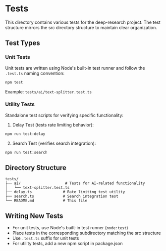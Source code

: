 # Tests

This directory contains various tests for the deep-research project. The test structure mirrors the src directory structure to maintain clear organization.

## Test Types

### Unit Tests
Unit tests are written using Node's built-in test runner and follow the `.test.ts` naming convention:

```bash
npm test
```

Example: `tests/ai/text-splitter.test.ts`

### Utility Tests
Standalone test scripts for verifying specific functionality:

1. Delay Test (tests rate limiting behavior):
```bash
npm run test:delay
```

2. Search Test (verifies search integration):
```bash
npm run test:search
```

## Directory Structure

```
tests/
├── ai/                    # Tests for AI-related functionality
│   └── text-splitter.test.ts
├── delay.ts              # Rate limiting test utility
├── search.ts             # Search integration test
└── README.md             # This file
```

## Writing New Tests

- For unit tests, use Node's built-in test runner (`node:test`)
- Place tests in the corresponding subdirectory matching the src structure
- Use `.test.ts` suffix for unit tests
- For utility tests, add a new npm script in package.json